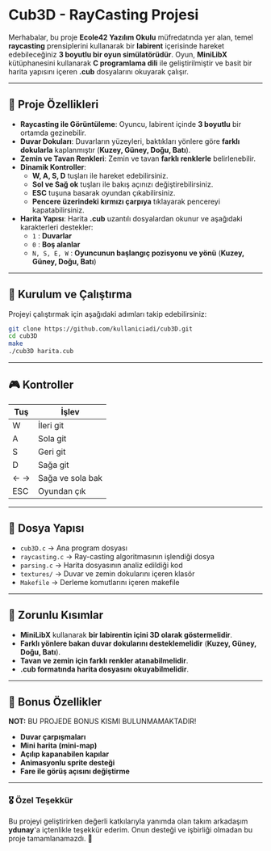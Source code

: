 # Cub3D - RayCasting Projesi

Merhabalar, bu proje **Ecole42 Yazılım Okulu** müfredatında yer alan, temel **raycasting** prensiplerini kullanarak bir **labirent** içerisinde hareket edebileceğiniz **3 boyutlu bir oyun simülatörüdür**. Oyun, **MiniLibX** kütüphanesini kullanarak **C programlama dili** ile geliştirilmiştir ve basit bir harita yapısını içeren **.cub** dosyalarını okuyarak çalışır.

---

## 📌 Proje Özellikleri

- **Raycasting ile Görüntüleme**: Oyuncu, labirent içinde **3 boyutlu** bir ortamda gezinebilir.
- **Duvar Dokuları**: Duvarların yüzeyleri, baktıkları yönlere göre **farklı dokularla** kaplanmıştır (**Kuzey, Güney, Doğu, Batı**).
- **Zemin ve Tavan Renkleri**: Zemin ve tavan **farklı renklerle** belirlenebilir.
- **Dinamik Kontroller**:
  - **W, A, S, D** tuşları ile hareket edebilirsiniz.
  - **Sol ve Sağ ok** tuşları ile bakış açınızı değiştirebilirsiniz.
  - **ESC** tuşuna basarak oyundan çıkabilirsiniz.
  - **Pencere üzerindeki kırmızı çarpıya** tıklayarak pencereyi kapatabilirsiniz.
- **Harita Yapısı**: Harita **.cub** uzantılı dosyalardan okunur ve aşağıdaki karakterleri destekler:
  - `1` : **Duvarlar**
  - `0` : **Boş alanlar**
  - `N, S, E, W` : **Oyuncunun başlangıç pozisyonu ve yönü** (**Kuzey, Güney, Doğu, Batı**)

---

## 🚀 Kurulum ve Çalıştırma

Projeyi çalıştırmak için aşağıdaki adımları takip edebilirsiniz:

```bash
git clone https://github.com/kullaniciadi/cub3D.git
cd cub3D
make
./cub3D harita.cub
```

---

## 🎮 Kontroller

| Tuş | İşlev            |
| --- | ---------------- |
| W   | İleri git        |
| A   | Sola git         |
| S   | Geri git         |
| D   | Sağa git         |
| ← → | Sağa ve sola bak |
| ESC | Oyundan çık      |

---

## 📁 Dosya Yapısı

- `cub3D.c` → Ana program dosyası
- `raycasting.c` → Ray-casting algoritmasının işlendiği dosya
- `parsing.c` → Harita dosyasının analiz edildiği kod
- `textures/` → Duvar ve zemin dokularını içeren klasör
- `Makefile` → Derleme komutlarını içeren makefile

---

## 🎯 Zorunlu Kısımlar

- **MiniLibX** kullanarak **bir labirentin içini 3D olarak göstermelidir**.
- **Farklı yönlere bakan duvar dokularını desteklemelidir** (**Kuzey, Güney, Doğu, Batı**).
- **Tavan ve zemin için farklı renkler atanabilmelidir**.
- **.cub formatında harita dosyasını okuyabilmelidir**.

---

## 🎁 Bonus Özellikler
**NOT:** BU PROJEDE BONUS KISMI BULUNMAMAKTADIR!
- **Duvar çarpışmaları**
- **Mini harita (mini-map)**
- **Açılıp kapanabilen kapılar**
- **Animasyonlu sprite desteği**
- **Fare ile görüş açısını değiştirme**

---

### 🎖️ Özel Teşekkür

Bu projeyi geliştirirken değerli katkılarıyla yanımda olan takım arkadaşım **ydunay**'a içtenlikle teşekkür ederim. Onun desteği ve işbirliği olmadan bu proje tamamlanamazdı. 🙌

